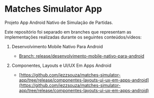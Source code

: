 # Matches Simulator App

Projeto App Android Nativo de Simulação de Partidas. 

Este repositório foi separado em branches que representam as implementações realizadas durante os seguintes conteúdos/vídeos:

1. Desenvolvimento Mobile Nativo Para Android

     - [Branch: release/desenvolvimento-mobile-nativo-para-android](https://github.com/jezzsouza/matches-simulator-app/tree/release/desenvolvimento-mobile-nativo-para-android)
     
1. Componentes, Layouts e UI/UX Em Apps Android

     - [https://github.com/jezzsouza/matches-simulator-app/tree/release/componentes-layouts-ui-ux-em-apps-android](https://github.com/jezzsouza/matches-simulator-app/tree/release/componentes-layouts-ui-ux-em-apps-android)

